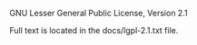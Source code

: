 GNU Lesser General Public License, Version 2.1

Full text is located in the docs/lgpl-2.1.txt file.
